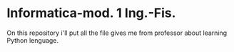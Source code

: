 # Informatica-mod. 1 Ing.-Fis.
On this repository i'll put all the file gives me from professor about learning Python lenguage. 

